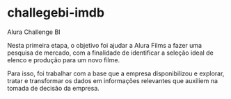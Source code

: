 # challegebi-imdb
Alura Challenge BI


Nesta primeira etapa, o  objetivo foi ajudar a Alura Films a fazer uma pesquisa de mercado, com a finalidade de identificar a seleção ideal de elenco e produção para um novo filme.

Para isso, foi trabalhar com a base que a empresa disponibilizou e explorar, tratar e transformar os dados em informações relevantes que auxiliem na tomada de decisão da empresa.

 
